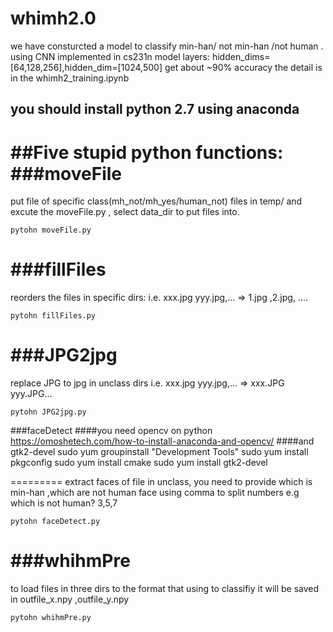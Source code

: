 # whimh2.0
we have consturcted a model to classify min-han/ not min-han /not human .
using CNN implemented in cs231n model
layers: hidden_dims=[64,128,256],hidden_dim=[1024,500] 
get about ~90% accuracy
the detail is in the whimh2_training.ipynb

## you should install python 2.7 using anaconda
##Five stupid python functions:
###moveFile
=========
put file of specific class(mh_not/mh_yes/human_not) files in temp/ 
and excute the moveFile.py , select data_dir to put files into.
```
pytohn moveFile.py
```

###fillFiles
=========
reorders the files in specific dirs:
i.e. xxx.jpg yyy.jpg,... => 1.jpg ,2.jpg, ....
```
pytohn fillFiles.py
```
###JPG2jpg
=========
replace JPG to jpg in unclass dirs
i.e. xxx.jpg yyy.jpg,... =>  xxx.JPG yyy.JPG...
```
pytohn JPG2jpg.py
```
###faceDetect
####you need opencv on python
https://omoshetech.com/how-to-install-anaconda-and-opencv/
####and gtk2-devel
sudo yum groupinstall "Development Tools"
sudo yum install pkgconfig
sudo yum install cmake
sudo yum install gtk2-devel

=========
extract faces of file in unclass, you need to provide
which is min-han ,which are not human face
using comma to split numbers
e.g
which is not human?
3,5,7
```
pytohn faceDetect.py
```

###whihmPre
=========
to load files in three dirs to the format that using to classifiy
it will be saved in outfile_x.npy ,outfile_y.npy
```
pytohn whihmPre.py
```
